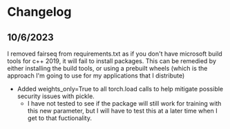 # Changelog

## 10/6/2023
I removed fairseq from requirements.txt as if you don't have microsoft build tools for c++ 2019, it will fail to install packages.  This can be remedied by either installing the build tools, or using a prebuilt wheels (which is the approach I'm going to use for my applications that I distribute)
- Added weights_only=True to all torch.load calls to help mitigate possible security issues with pickle.
    - I have not tested to see if the package will still work for training with this new parameter, but I will have to test this at a later time when I get to that fuctionality.